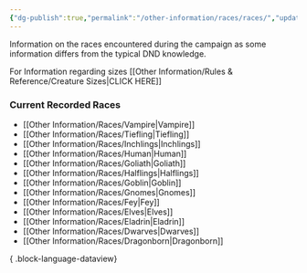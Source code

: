 ```yaml
---
{"dg-publish":true,"permalink":"/other-information/races/races/","updated":"2025-08-03T14:52:32.271+01:00"}
---
```


Information on the races encountered during the campaign as some information differs from the typical DND knowledge.

For Information regarding sizes [[Other Information/Rules & Reference/Creature Sizes\|CLICK HERE]]

### Current Recorded Races
- [[Other Information/Races/Vampire\|Vampire]]
- [[Other Information/Races/Tiefling\|Tiefling]]
- [[Other Information/Races/Inchlings\|Inchlings]]
- [[Other Information/Races/Human\|Human]]
- [[Other Information/Races/Goliath\|Goliath]]
- [[Other Information/Races/Halflings\|Halflings]]
- [[Other Information/Races/Goblin\|Goblin]]
- [[Other Information/Races/Gnomes\|Gnomes]]
- [[Other Information/Races/Fey\|Fey]]
- [[Other Information/Races/Elves\|Elves]]
- [[Other Information/Races/Eladrin\|Eladrin]]
- [[Other Information/Races/Dwarves\|Dwarves]]
- [[Other Information/Races/Dragonborn\|Dragonborn]]

{ .block-language-dataview}
